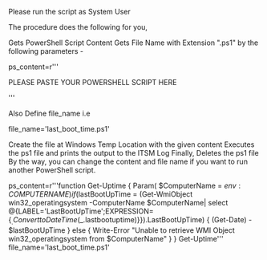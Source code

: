 Please run the script as System User

The procedure does the following for you,

Gets PowerShell Script Content
Gets File Name with Extension ".ps1"
by the following parameters -

ps_content=r'''

PLEASE PASTE YOUR POWERSHELL SCRIPT HERE

'''

Also Define file_name i.e

file_name='last_boot_time.ps1'

Create the file at Windows Temp Location with the given content
Executes the ps1 file and prints the output to the ITSM Log
Finally, Deletes the ps1 file
By the way, you can change the content and file name if you want to run another PowerShell script.

 

ps_content=r'''function Get-Uptime { Param( $ComputerName = $env:COMPUTERNAME ) if ($lastBootUpTime = (Get-WmiObject win32_operatingsystem -ComputerName $ComputerName| select @{LABEL='LastBootUpTime';EXPRESSION={$_.ConverttoDateTime($_.lastbootuptime)}}).LastBootUpTime) { (Get-Date) - $lastBootUpTime } else { Write-Error "Unable to retrieve WMI Object win32_operatingsystem from $ComputerName" } } Get-Uptime''' file_name='last_boot_time.ps1'